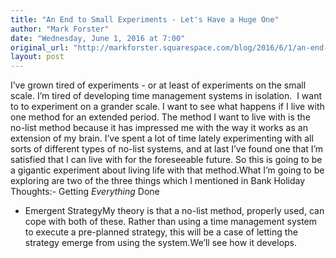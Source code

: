 ```yaml
---
title: "An End to Small Experiments - Let's Have a Huge One"
author: "Mark Forster"
date: "Wednesday, June 1, 2016 at 7:00"
original_url: "http://markforster.squarespace.com/blog/2016/6/1/an-end-to-small-experiments-lets-have-a-huge-one.html"
layout: post
---
```


I’ve grown tired of experiments - or at least of experiments on the small scale. I’m tired of developing time management systems in isolation.  I want to to experiment on a grander scale. I want to see what happens if I live with one method for an extended period. The method I want to live with is the no-list method because it has impressed me with the way it works as an extension of my brain. I’ve spent a lot of time lately experimenting with all sorts of different types of no-list systems, and at last I’ve found one that I’m satisfied that I can live with for the foreseeable future. So this is going to be a gigantic experiment about living life with that method.What I’m going to be exploring are two of the three things which I mentioned in Bank Holiday Thoughts:- Getting *Everything* Done
- Emergent StrategyMy theory is that a no-list method, properly used, can cope with both of these. Rather than using a time management system to execute a pre-planned strategy, this will be a case of letting the strategy emerge from using the system.We’ll see how it develops.
